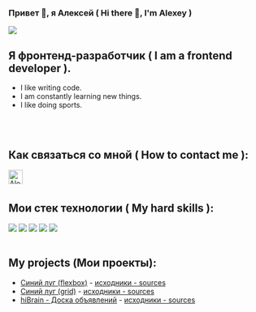 
### Привет 👋, я Алексей ( Hi there 👋, I'm Alexey )

![](https://komarev.com/ghpvc/?username=Alexnn0987)


## Я фронтенд-разработчик ( I am a frontend developer ).
+ I like writing code.
+ I am constantly learning new things.
+ I like doing sports.

<br />
<br />

## Как связаться со мной ( How to contact me ):

[ <img align="left" alt="Alex | telegram" width="28px" margin="10px" src="https://upload.wikimedia.org/wikipedia/commons/thumb/8/82/Telegram_logo.svg/240px-Telegram_logo.svg.png" /> ](https://t.me/Alexnn0987)

<br />
<br />

## Мои стек технологии ( My hard skills ):

<img src="https://img.shields.io/badge/Figma-FFFFFF?style=for-the-badge&logo=figma&logoColor=F24E1E"/>
<img src="https://img.shields.io/badge/HTML5-FFFFFF?style=for-the-badge&logo=html5&logoColor=FF6347"/>
<img src="https://img.shields.io/badge/CSS3-FFFFFF?style=for-the-badge&logo=css3&logoColor=1572B6"/>
<img src="https://img.shields.io/badge/JavaScript-FFFFFF?style=for-the-badge&logo=javascript&logoColor=F7DF1E"/>
<img src="https://img.shields.io/badge/React-FFFFFF?style=for-the-badge&logo=react&logoColor=61DAFB"/>


<br />
<br />

## My projects (Мои проекты):

+ [Синий луг (flexbox)](https://alexnn0987.github.io/layout-1__flexbox/) - [исходники - sources](https://github.com/Alexnn0987/layout-1__flexbox)
+ [Синий луг (grid)](https://alexnn0987.github.io/layout-2__grid/) - [исходники - sources](https://github.com/Alexnn0987/layout-2__grid)
+ [hiBrain - Доска объявлений](https://alexnn0987.github.io/layout-3__new-hiBrain/) - [исходники - sources](https://github.com/Alexnn0987/layout-3__new-hiBrain)

<!-- <img align="left" alt="HTML" width="26px" src="" />
<img align="left" alt="CSS" width="26px" src="" />
<img align="left" alt="JavaScript" width="26px" src="" />
<img align="left" alt="React" width="26px" src="" /> -->




<!--
**Alexnn0987/Alexnn0987** is a ✨ _special_ ✨ repository because its `README.md` (this file) appears on your GitHub profile.

Here are some ideas to get you started:

- 🔭 I’m currently working on ...
- 🌱 I’m currently learning ...
- 👯 I’m looking to collaborate on ...
- 🤔 I’m looking for help with ...
- 💬 Ask me about ...
- 📫 How to reach me: ...
- 😄 Pronouns: ...
- ⚡ Fun fact: ...
-->


<!-- Для стека технологий шаблон - <img src="https://img.shields.io/badge/НАДПИСЬ НА БЕЙДЖЕ-ЦВЕТ ФОНА?style=for-the-badge&logo=НАЗВАНИЕ ЛОГОТИПА&logoColor=ЦВЕТ ЛОГОТИПА"/> -->
<!-- https://shields.io/category/build -->
<!-- https://simpleicons.org/?q=html -->